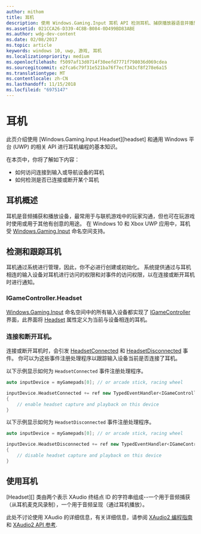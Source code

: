 ```yaml
---
author: mithom
title: 耳机
description: 使用 Windows.Gaming.Input 耳机 API 检测耳机、捕获播放器语音并播放音频。
ms.assetid: 021CCA26-D339-4C8B-B084-0D499BD83ABE
ms.author: wdg-dev-content
ms.date: 02/08/2017
ms.topic: article
keywords: windows 10, uwp, 游戏, 耳机
ms.localizationpriority: medium
ms.openlocfilehash: f5097af13d0714f30eefd7771f798036d069cdea
ms.sourcegitcommit: e2fca6c79f31e521ba76f7ecf343cf8f278e6a15
ms.translationtype: MT
ms.contentlocale: zh-CN
ms.lasthandoff: 11/15/2018
ms.locfileid: "6975147"
---
```

# <a name="headset"></a>耳机

此页介绍使用 [Windows.Gaming.Input.Headset][headset] 和通用 Windows 平台 (UWP) 的相关 API 进行耳机编程的基本知识。

在本页中，你将了解如下内容：
* 如何访问连接到输入或导航设备的耳机
* 如何检测是否已连接或断开某个耳机


## <a name="headset-overview"></a>耳机概述

耳机是音频捕获和播放设备，最常用于与联机游戏中的玩家沟通，但也可在玩游戏时使用或用于其他有创意的用途。 在 Windows 10 和 Xbox UWP 应用中，耳机受 [Windows.Gaming.Input][] 命名空间支持。


## <a name="detect-and-track-headsets"></a>检测和跟踪耳机

耳机通过系统进行管理，因此，你不必进行创建或初始化。 系统提供通过与耳机相连的输入设备对耳机进行访问的权限和对事件的访问权限，以在连接或断开耳机时进行通知。

### <a name="igamecontrollerheadset"></a>IGameController.Headset

[Windows.Gaming.Input][] 命名空间中的所有输入设备都实现了 [IGameController][] 界面，此界面将 [Headset][igamecontroller.headset] 属性定义为当前与设备相连的耳机。

### <a name="connecting-and-disconnecting-headsets"></a>连接和断开耳机。

连接或断开耳机时，会引发 [HeadsetConnected][igamecontroller.headsetconnected] 和 [HeadsetDisconnected][igamecontroller.headsetdisconnected] 事件。 你可以为这些事件注册处理程序以跟踪输入设备当前是否连接了耳机。

以下示例显示如何为 `HeadsetConnected` 事件注册处理程序。

```cpp
auto inputDevice = myGamepads[0]; // or arcade stick, racing wheel

inputDevice.HeadsetConnected += ref new TypedEventHandler<IGameController^, Headset^>(IGameController^ device, Headset^ headset)
{
    // enable headset capture and playback on this device
}
```

以下示例显示如何为 `HeadsetDisconnected` 事件注册处理程序。

```cpp
auto inputDevice = myGamepads[0]; // or arcade stick, racing wheel

inputDevice.HeadsetDisconnected += ref new TypedEventHandler<IGameController^, Headset^>(IGameController^ device, Headset^ headset)
{
    // disable headset capture and playback on this device
}
```

## <a name="using-the-headset"></a>使用耳机

[Headset][] 类由两个表示 XAudio 终结点 ID 的字符串组成--一个用于音频捕获（从耳机麦克风录制），一个用于音频呈现（通过耳机播放）。

此处不讨论使用 XAudio 的详细信息，有关详细信息，请参阅 [XAudio2 编程指南](https://msdn.microsoft.com/library/windows/desktop/ee415737.aspx)和 [XAudio2 API 参考](https://msdn.microsoft.com/library/windows/desktop/ee415899.aspx).


[Windows.Gaming.Input]: https://msdn.microsoft.com/library/windows/apps/windows.gaming.input.aspx
[igamecontroller]: https://msdn.microsoft.com/library/windows/apps/windows.gaming.input.igamecontroller.aspx
[igamecontroller.headset]: https://msdn.microsoft.com/library/windows/apps/windows.gaming.input.igamecontroller.headset.aspx
[igamecontroller.headsetconnected]: https://msdn.microsoft.com/library/windows/apps/windows.gaming.input.igamecontroller.headsetconnected.aspx
[igamecontroller.headsetdisconnected]: https://msdn.microsoft.com/library/windows/apps/windows.gaming.input.igamecontroller.headsetdisconnected.aspx
[耳机]: https://msdn.microsoft.com/library/windows/apps/windows.gaming.input.headset.aspx
